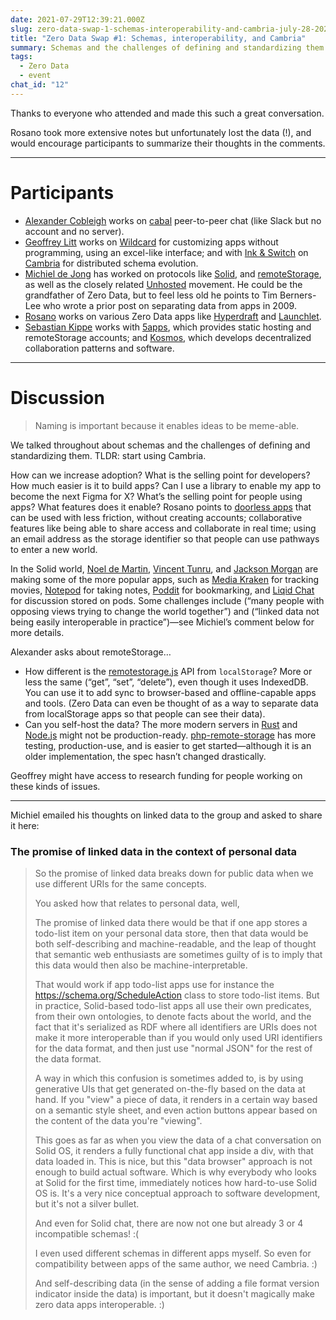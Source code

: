 ```yaml
---
date: 2021-07-29T12:39:21.000Z
slug: zero-data-swap-1-schemas-interoperability-and-cambria-july-28-2021
title: "Zero Data Swap #1: Schemas, interoperability, and Cambria"
summary: Schemas and the challenges of defining and standardizing them.
tags:
  - Zero Data
  - event
chat_id: "12"
---
```

Thanks to everyone who attended and made this such a great conversation.

Rosano took more extensive notes but unfortunately lost the data (!), and would encourage participants to summarize their thoughts in the comments.

---

# Participants

* [Alexander Cobleigh](https://cblgh.org) works on [cabal](https://cabal.chat) peer-to-peer chat (like Slack but no account and no server).
* [Geoffrey Litt](https://www.geoffreylitt.com) works on [Wildcard](https://www.geoffreylitt.com/wildcard) for customizing apps without programming, using an excel-like interface; and with [Ink & Switch](https://www.inkandswitch.com) on [Cambria](https://www.inkandswitch.com/cambria.html) for distributed schema evolution.
* [Michiel de Jong](https://michielbdejong.com) has worked on protocols like [Solid](https://solidproject.org), and [remoteStorage](http://remotestorage.io), as well as the closely related [Unhosted](https://unhosted.org) movement. He could be the grandfather of Zero Data, but to feel less old he points to Tim Berners-Lee who wrote a prior post on separating data from apps in 2009.
* [Rosano](https://rosano.ca) works on various Zero Data apps like [Hyperdraft](https://hyperdraft.rosano.ca) and [Launchlet](https://launchlet.dev).
* [Sebastian Kippe](https://sebastian.kip.pe) works with [5apps](https://5apps.com), which provides static hosting and remoteStorage accounts; and [Kosmos](https://kosmos.org), which develops decentralized collaboration patterns and software.

---

# Discussion

> Naming is important because it enables ideas to be meme-able.

We talked throughout about schemas and the challenges of defining and standardizing them. TLDR: start using Cambria.

How can we increase adoption? What is the selling point for developers? How much easier is it to build apps? Can I use a library to enable my app to become the next Figma for X? What’s the selling point for people using apps? What features does it enable? Rosano points to [doorless apps](https://github.com/0dataapp/small-web-app-ring) that can be used with less friction, without creating accounts; collaborative features like being able to share access and collaborate in real time; using an email address as the storage identifier so that people can use pathways to enter a new world.

In the Solid world, [Noel de Martin](https://noeldemartin.com), [Vincent Tunru](https://vincenttunru.com), and [Jackson Morgan](https://twitter.com/otherJackson) are making some of the more popular apps, such as [Media Kraken](https://noeldemartin.github.io/media-kraken) for tracking movies, [Notepod](https://notepod.vincenttunru.com) for taking notes, [Poddit](https://vincenttunru.gitlab.io/poddit) for bookmarking, and [Liqid Chat](https://liqid.chat) for discussion stored on pods. Some challenges include (“many people with opposing views trying to change the world together”) and (“linked data not being easily interoperable in practice”)—see Michiel’s comment below for more details.

Alexander asks about remoteStorage…

* How different is the [remotestorage.js](https://github.com/remotestorage/remotestorage.js) API from `localStorage`? More or less the same (“get”, “set”, “delete”), even though it uses IndexedDB. You can use it to add sync to browser-based and offline-capable apps and tools. (Zero Data can even be thought of as a way to separate data from localStorage apps so that people can see their data).
* Can you self-host the data? The more modern servers in [Rust](https://github.com/untitaker/mysteryshack) and [Node.js](https://github.com/remotestorage/armadietto) might not be production-ready. [php-remote-storage](https://github.com/fkooman/php-remote-storage) has more testing, production-use, and is easier to get started—although it is an older implementation, the spec hasn’t changed drastically.

Geoffrey might have access to research funding for people working on these kinds of issues.

---

Michiel emailed his thoughts on linked data to the group and asked to share it here:

### The promise of linked data in the context of personal data

> So the promise of linked data breaks down for public data when we use different URIs for the same concepts.  
>  
> You asked how that relates to personal data, well,  
>  
> The promise of linked data there would be that if one app stores a todo-list item on your personal data store, then that data would be both self-describing and machine-readable, and the leap of thought that semantic web enthusiasts are sometimes guilty of is to imply that this data would then also be machine-interpretable.  
>  
> That would work if app todo-list apps use for instance the <https://schema.org/ScheduleAction> class to store todo-list items. But in practice, Solid-based todo-list apps all use their own predicates, from their own ontologies, to denote facts about the world, and the fact that it's serialized as RDF where all identifiers are URIs does not make it more interoperable than if you would only used URI identifiers for the data format, and then just use "normal JSON" for the rest of the data format.  
>  
> A way in which this confusion is sometimes added to, is by using generative UIs that get generated on-the-fly based on the data at hand. If you "view" a piece of data, it renders in a certain way based on a semantic style sheet, and even action buttons appear based on the content of the data you're "viewing".  
>  
> This goes as far as when you view the data of a chat conversation on Solid OS, it renders a fully functional chat app inside a div, with that data loaded in. This is nice, but this "data browser" approach is not enough to build actual software. Which is why everybody who looks at Solid for the first time, immediately notices how hard-to-use Solid OS is. It's a very nice conceptual approach to software development, but it's not a silver bullet.  
>  
> And even for Solid chat, there are now not one but already 3 or 4 incompatible schemas! :(  
>  
> I even used different schemas in different apps myself. So even for compatibility between apps of the same author, we need Cambria. :)  
>  
> And self-describing data (in the sense of adding a file format version indicator inside the data) is important, but it doesn't magically make zero data apps interoperable. :)
